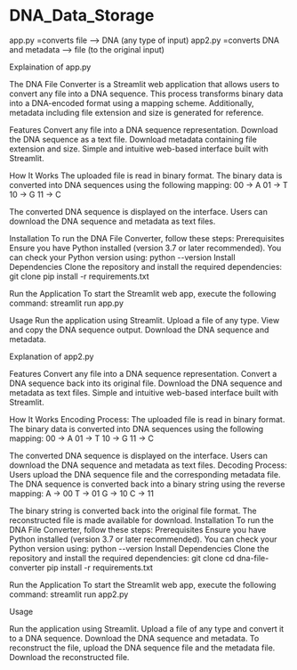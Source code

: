 # DNA_Data_Storage

app.py =converts file --> DNA (any type of input)
app2.py =converts DNA and metadata --> file (to the original input)


Explaination of app.py

The DNA File Converter is a Streamlit web application that allows users to convert any file into a DNA sequence. This process transforms binary data into a DNA-encoded format using a mapping scheme. Additionally, metadata including file extension and size is generated for reference.

Features
Convert any file into a DNA sequence representation.
Download the DNA sequence as a text file.
Download metadata containing file extension and size.
Simple and intuitive web-based interface built with Streamlit.

How It Works
The uploaded file is read in binary format.
The binary data is converted into DNA sequences using the following mapping:
00 → A
01 → T
10 → G
11 → C

The converted DNA sequence is displayed on the interface.
Users can download the DNA sequence and metadata as text files.

Installation
To run the DNA File Converter, follow these steps:
Prerequisites
Ensure you have Python installed (version 3.7 or later recommended). You can check your Python version using:
python --version
Install Dependencies
Clone the repository and install the required dependencies:
git clone 
pip install -r requirements.txt

Run the Application
To start the Streamlit web app, execute the following command:
streamlit run app.py

Usage
Run the application using Streamlit.
Upload a file of any type.
View and copy the DNA sequence output.
Download the DNA sequence and metadata.




Explanation of app2.py

Features
Convert any file into a DNA sequence representation.
Convert a DNA sequence back into its original file.
Download the DNA sequence and metadata as text files.
Simple and intuitive web-based interface built with Streamlit.

How It Works
Encoding Process:
The uploaded file is read in binary format.
The binary data is converted into DNA sequences using the following mapping:
00 → A
01 → T
10 → G
11 → C

The converted DNA sequence is displayed on the interface.
Users can download the DNA sequence and metadata as text files.
Decoding Process:
Users upload the DNA sequence file and the corresponding metadata file.
The DNA sequence is converted back into a binary string using the reverse mapping:
A → 00
T → 01
G → 10
C → 11

The binary string is converted back into the original file format.
The reconstructed file is made available for download.
Installation
To run the DNA File Converter, follow these steps:
Prerequisites
Ensure you have Python installed (version 3.7 or later recommended). You can check your Python version using:
python --version
Install Dependencies
Clone the repository and install the required dependencies:
git clone 
cd dna-file-converter
pip install -r requirements.txt

Run the Application
To start the Streamlit web app, execute the following command:
streamlit run app2.py

Usage

Run the application using Streamlit.
Upload a file of any type and convert it to a DNA sequence.
Download the DNA sequence and metadata.
To reconstruct the file, upload the DNA sequence file and the metadata file.
Download the reconstructed file.
